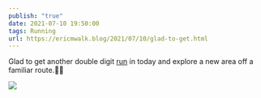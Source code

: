 ```yaml
---
publish: "true"
date: 2021-07-10 19:50:00
tags: Running
url: https://ericmwalk.blog/2021/07/10/glad-to-get.html
---
```


Glad to get another double digit [run](https://www.strava.com/activities/5611831960) in today and explore a new area off a familiar route.🏃🏻


![](https://ericmwalk.blog/uploads/2021/24db0b91e3.jpg)